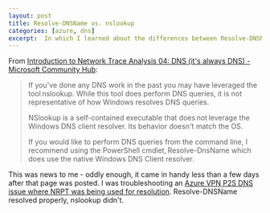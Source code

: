 ```yaml
---
layout: post
title: Resolve-DNSName vs. nslookup
categories: [azure, dns]
excerpt:  In which I learned about the differences between Resolve-DNSName and nslookup on Windows.
---
```

From [Introduction to Network Trace Analysis 04: DNS (it's always DNS) - Microsoft Community Hub](https://techcommunity.microsoft.com/t5/core-infrastructure-and-security/introduction-to-network-trace-analysis-04-dns-it-s-always-dns/ba-p/4005803):

> If you've done any DNS work in the past you may have leveraged the tool nslookup. While this tool does perform DNS queries, it is not representative of how Windows resolves DNS queries. 
>
> NSlookup is a self-contained executable that does not leverage the Windows DNS client resolver. Its behavior doesn't match the OS.  
>
> If you would like to perform DNS queries from the command line, I recommend using the PowerShell cmdlet, Resolve-DnsName which does use the native Windows DNS Client resolver. 

This was news to me - oddly enough, it came in handy less than a few days after that page was posted.  I was troubleshooting an [Azure VPN P2S DNS issue where NRPT was being used for resolution](https://learn.microsoft.com/en-us/azure/vpn-gateway/azure-vpn-client-optional-configurations).  Resolve-DNSName resolved properly, nslookup didn't.
